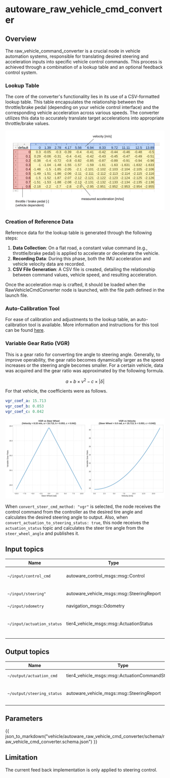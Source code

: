 # autoware_raw_vehicle_cmd_converter

## Overview

The raw_vehicle_command_converter is a crucial node in vehicle automation systems, responsible for translating desired steering and acceleration inputs into specific vehicle control commands. This process is achieved through a combination of a lookup table and an optional feedback control system.

### Lookup Table

The core of the converter's functionality lies in its use of a CSV-formatted lookup table. This table encapsulates the relationship between the throttle/brake pedal (depending on your vehicle control interface) and the corresponding vehicle acceleration across various speeds. The converter utilizes this data to accurately translate target accelerations into appropriate throttle/brake values.

![accel-brake-map-table](./figure/accel-brake-map-table.png)

### Creation of Reference Data

Reference data for the lookup table is generated through the following steps:

1. **Data Collection**: On a flat road, a constant value command (e.g., throttle/brake pedal) is applied to accelerate or decelerate the vehicle.
2. **Recording Data**: During this phase, both the IMU acceleration and vehicle velocity data are recorded.
3. **CSV File Generation**: A CSV file is created, detailing the relationship between command values, vehicle speed, and resulting acceleration.

Once the acceleration map is crafted, it should be loaded when the RawVehicleCmdConverter node is launched, with the file path defined in the launch file.

### Auto-Calibration Tool

For ease of calibration and adjustments to the lookup table, an auto-calibration tool is available. More information and instructions for this tool can be found [here](https://github.com/autowarefoundation/autoware.universe/blob/main/vehicle/autoware_accel_brake_map_calibrator/README.md).

### Variable Gear Ratio (VGR)

This is a gear ratio for converting tire angle to steering angle. Generally, to improve operability, the gear ratio becomes dynamically larger as the speed increases or the steering angle becomes smaller. For a certain vehicle, data was acquired and the gear ratio was approximated by the following formula.

$$
a + b \times v^2 - c \times \lvert \delta \rvert
$$

For that vehicle, the coefficients were as follows.

```yaml
vgr_coef_a: 15.713
vgr_coef_b: 0.053
vgr_coef_c: 0.042
```

![vgr](./figure/vgr.svg)

When `convert_steer_cmd_method: "vgr"` is selected, the node receives the control command from the controller as the desired tire angle and calculates the desired steering angle to output.
Also, when `convert_actuation_to_steering_status: true`, this node receives the `actuation_status` topic and calculates the steer tire angle from the `steer_wheel_angle` and publishes it.

## Input topics

| Name                       | Type                                       | Description                                                                                                                                                                                                                                                                                       |
| -------------------------- | ------------------------------------------ | ------------------------------------------------------------------------------------------------------------------------------------------------------------------------------------------------------------------------------------------------------------------------------------------------- |
| `~/input/control_cmd`      | autoware_control_msgs::msg::Control        | target `velocity/acceleration/steering_angle/steering_angle_velocity` is necessary to calculate actuation command.                                                                                                                                                                                |
| `~/input/steering"`        | autoware_vehicle_msgs::msg::SteeringReport | subscribe only when `convert_actuation_to_steering_status: false`. current status of steering used for steering feed back control                                                                                                                                                                 |
| `~/input/odometry`         | navigation_msgs::Odometry                  | twist topic in odometry is used.                                                                                                                                                                                                                                                                  |
| `~/input/actuation_status` | tier4_vehicle_msgs::msg::ActuationStatus   | actuation status is assumed to receive the same type of status as sent to the vehicle side. For example, if throttle/brake pedal/steer_wheel_angle is sent, the same type of status is received. In the case of steer_wheel_angle, it is used to calculate steer_tire_angle and VGR in this node. |

## Output topics

| Name                       | Type                                             | Description                                                                                                                          |
| -------------------------- | ------------------------------------------------ | ------------------------------------------------------------------------------------------------------------------------------------ |
| `~/output/actuation_cmd`   | tier4_vehicle_msgs::msg::ActuationCommandStamped | actuation command for vehicle to apply mechanical input                                                                              |
| `~/output/steering_status` | autoware_vehicle_msgs::msg::SteeringReport       | publish only when `convert_actuation_to_steering_status: true`. steer tire angle is calculated from steer wheel angle and published. |

## Parameters

{{ json_to_markdown("vehicle/autoware_raw_vehicle_cmd_converter/schema/raw_vehicle_cmd_converter.schema.json") }}

## Limitation

The current feed back implementation is only applied to steering control.
